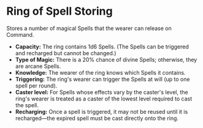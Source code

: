 # Ring of Spell Storing

Stores a number of magical Spells that the wearer can release on Command.

- **Capacity:** The ring contains 1d6 Spells. (The Spells can be triggered and recharged but cannot be changed.)
- **Type of Magic:** There is a 20% chance of divine Spells; otherwise, they are arcane Spells.
- **Knowledge:** The wearer of the ring knows which Spells it contains.
- **Triggering:** The ring's wearer can trigger the Spells at will (up to one spell per round).
- **Caster level:** For Spells whose effects vary by the caster's level, the ring's wearer is treated as a caster of the lowest level required to cast the spell.
- **Recharging:** Once a spell is triggered, it may not be reused until it is recharged—the expired spell must be cast directly onto the ring.